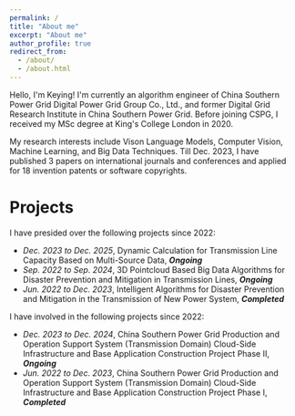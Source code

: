```yaml
---
permalink: /
title: "About me"
excerpt: "About me"
author_profile: true
redirect_from: 
  - /about/
  - /about.html
---
```


Hello, I'm Keying! I'm currently an algorithm engineer of China Southern Power Grid Digital Power Grid Group Co., Ltd., and former Digital Grid Research Institute in China Southern Power Grid. Before joining CSPG, I received my MSc degree at King's College London in 2020.

My research interests include Vison Language Models, Computer Vision, Machine Learning, and Big Data Techniques. Till Dec. 2023, I have published 3 papers on international journals and conferences and applied for 18 invention patents or software copyrights.

Projects
======
I have presided over the following projects since 2022:
* *Dec. 2023 to Dec. 2025*, Dynamic Calculation for Transmission Line Capacity Based on Multi-Source Data, ***Ongoing***
* *Sep. 2022 to Sep. 2024*, 3D Pointcloud Based Big Data Algorithms for Disaster Prevention and Mitigation in Transmission Lines, ***Ongoing***
* *Jun. 2022 to Dec. 2023*, Intelligent Algorithms for Disaster Prevention and Mitigation in the Transmission of New Power System, ***Completed***

I have involved in the following projects since 2022:
* *Dec. 2023 to Dec. 2024*, China Southern Power Grid Production and Operation Support System (Transmission Domain) Cloud-Side Infrastructure and Base Application Construction Project Phase II, ***Ongoing***
* *Jun. 2022 to Dec. 2023*, China Southern Power Grid Production and Operation Support System (Transmission Domain) Cloud-Side Infrastructure and Base Application Construction Project Phase I, ***Completed***


